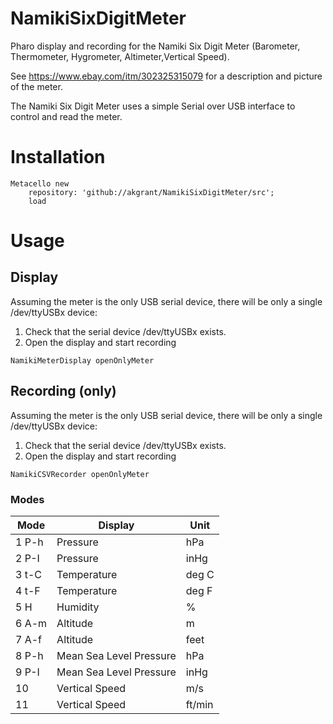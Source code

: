 # NamikiSixDigitMeter
Pharo display and recording for the Namiki Six Digit Meter (Barometer, Thermometer, Hygrometer, Altimeter,Vertical Speed).

See https://www.ebay.com/itm/302325315079 for a description and picture of the meter.

The Namiki Six Digit Meter uses a simple Serial over USB interface to control and read the meter.

# Installation

```smalltalk
Metacello new
    repository: 'github://akgrant/NamikiSixDigitMeter/src';
    load
````

# Usage

## Display

Assuming the meter is the only USB serial device, there will be only a single /dev/ttyUSBx device:

1. Check that the serial device /dev/ttyUSBx exists.
2. Open the display and start recording

```smalltalk
NamikiMeterDisplay openOnlyMeter
```


## Recording (only)

Assuming the meter is the only USB serial device, there will be only a single /dev/ttyUSBx device:

1. Check that the serial device /dev/ttyUSBx exists.
2. Open the display and start recording

```smalltalk
NamikiCSVRecorder openOnlyMeter
```


### Modes

| Mode  | Display                       | Unit   |
| ----- | ----------------------------- | ------ |
| 1 P-h | Pressure                      | hPa    |
| 2 P-I | Pressure                      | inHg   |
| 3 t-C | Temperature                   | deg C  |
| 4 t-F | Temperature                   | deg F  |
| 5 H   | Humidity                      | %      |
| 6 A-m | Altitude                      | m      |
| 7 A-f | Altitude                      | feet   |
| 8 P-h | Mean Sea Level Pressure       | hPa    |
| 9 P-I | Mean Sea Level Pressure       | inHg   |
| 10    | Vertical Speed                | m/s    |
| 11    | Vertical Speed                | ft/min |


